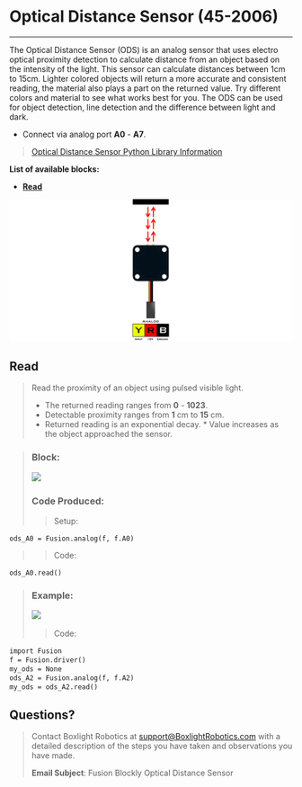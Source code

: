 # **Optical Distance Sensor (45-2006)**
-----
The Optical Distance Sensor (ODS) is an analog sensor that uses electro optical proximity detection to calculate distance from an object based on the intensity of the light. This sensor can calculate distances between 1cm to 15cm. Lighter colored objects will return a more accurate and consistent reading, the material also plays a part on the returned value. Try different colors and material to see what works best for you. The ODS can be used for object detection, line detection and the difference between light and dark.

* Connect via analog port **A0** - **A7**.

>[Optical Distance Sensor Python Library Information](Py_Optical_Distance_Sensor.md)  

**List of available blocks:**  

* [**Read**](Blk_Optical_Distance_Sensor.md#read)

![](img/Sensor_Diagrams/ODS.png)

## **Read**
>Read the proximity of an object using pulsed visible light.
>
>* The returned reading ranges from **0** - **1023**.
>* Detectable proximity ranges from **1** cm to **15** cm.
>* Returned reading is an exponential decay.
    * Value increases as the object approached the sensor.

>### Block:
>
><img src="../img/Intermediate_Blocks/Optical_Distance_Sensor/ReadOpticalDistanceSensor.PNG" width="400">
>
>### Code Produced:
>
>>Setup:
>>>
    ods_A0 = Fusion.analog(f, f.A0)

>>Code:
>>>
    ods_A0.read()
    
>### Example:
>
><img src="../img/Intermediate_Blocks/Optical_Distance_Sensor/ReadOpticalDistanceSensor_Example.PNG" width="550">
>
>>Code:
>>>
    import Fusion
    f = Fusion.driver()
    my_ods = None
    ods_A2 = Fusion.analog(f, f.A2)   
    my_ods = ods_A2.read()

## **Questions?**
>Contact Boxlight Robotics at [support@BoxlightRobotics.com](mailto:support@BoxlightRobotics.com) with a detailed description of the steps you have taken and observations you have made.
>
>**Email Subject**: Fusion Blockly Optical Distance Sensor